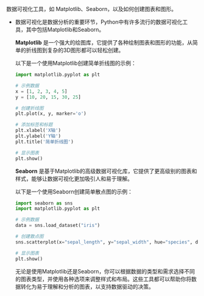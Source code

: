 数据可视化工具，如 Matplotlib、Seaborn，以及如何创建图表和图形。

- 数据可视化是数据分析的重要环节，Python中有许多流行的数据可视化工具，其中包括Matplotlib和Seaborn。

  **Matplotlib** 是一个强大的绘图库，它提供了各种绘制图表和图形的功能，从简单的折线图到复杂的3D图形都可以轻松创建。

  以下是一个使用Matplotlib创建简单折线图的示例：

  ```python
  import matplotlib.pyplot as plt
  
  # 示例数据
  x = [1, 2, 3, 4, 5]
  y = [10, 20, 15, 30, 25]
  
  # 创建折线图
  plt.plot(x, y, marker='o')
  
  # 添加标签和标题
  plt.xlabel('X轴')
  plt.ylabel('Y轴')
  plt.title('简单折线图')
  
  # 显示图表
  plt.show()
  ```

  **Seaborn** 是基于Matplotlib的高级数据可视化库，它提供了更高级别的图表和样式，能够让数据可视化更加吸引人和易于理解。

  以下是一个使用Seaborn创建简单散点图的示例：

  ```python
  import seaborn as sns
  import matplotlib.pyplot as plt
  
  # 示例数据
  data = sns.load_dataset("iris")
  
  # 创建散点图
  sns.scatterplot(x="sepal_length", y="sepal_width", hue="species", data=data)
  
  # 显示图表
  plt.show()
  ```

  无论是使用Matplotlib还是Seaborn，你可以根据数据的类型和需求选择不同的图表类型，并使用各种选项来调整样式和布局。这些工具都可以帮助你将数据转化为易于理解和分析的图表，以支持数据驱动的决策。